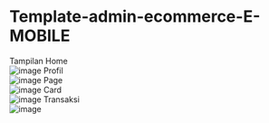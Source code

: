 # Template-admin-ecommerce-E-MOBILE

Tampilan Home <br>
![image](https://github.com/hanissiddiq/Template-admin-ecommerce-E-MOBILE/assets/90037859/47527c28-4bd0-4270-b04c-9919fafaf167)
Profil <br>
![image](https://github.com/hanissiddiq/Template-admin-ecommerce-E-MOBILE/assets/90037859/b7013058-f56b-4964-8d6e-2ce6c537efa8)
Page <br>
![image](https://github.com/hanissiddiq/Template-admin-ecommerce-E-MOBILE/assets/90037859/9de326a7-4a76-4473-afa1-7b099b429cc3)
Card <br>
![image](https://github.com/hanissiddiq/Template-admin-ecommerce-E-MOBILE/assets/90037859/d9f294d7-e3ba-417f-8db6-4ca45b149aad)
Transaksi <br>
![image](https://github.com/hanissiddiq/Template-admin-ecommerce-E-MOBILE/assets/90037859/e724dbe5-90a1-4cfb-bad4-9165a39f8d1e)

